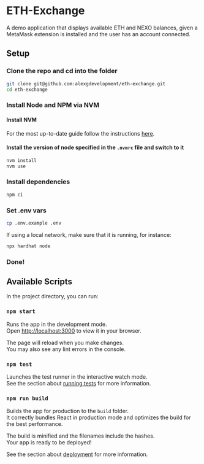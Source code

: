 # ETH-Exchange

A demo application that displays available ETH and NEXO balances, given a MetaMask extension is installed and the user has an account connected.

## Setup

### Clone the repo and cd into the folder

```bash
git clone git@github.com:alexgdevelopment/eth-exchange.git
cd eth-exchange
```

### Install Node and NPM via NVM

#### Install NVM

For the most up-to-date guide follow the instructions [here](https://github.com/nvm-sh/nvm#installing-and-updating).

#### Install the version of node specified in the `.nvmrc` file and switch to it

```bash
nvm install
nvm use
```

### Install dependencies

```bash
npm ci
```

### Set .env vars

```bash
cp .env.example .env
```

If using a local network, make sure that it is running, for instance:

```bash
npx hardhat node
```

### Done!

## Available Scripts

In the project directory, you can run:

### `npm start`

Runs the app in the development mode.\
Open [http://localhost:3000](http://localhost:3000) to view it in your browser.

The page will reload when you make changes.\
You may also see any lint errors in the console.

### `npm test`

Launches the test runner in the interactive watch mode.\
See the section about [running tests](https://facebook.github.io/create-react-app/docs/running-tests) for more information.

### `npm run build`

Builds the app for production to the `build` folder.\
It correctly bundles React in production mode and optimizes the build for the best performance.

The build is minified and the filenames include the hashes.\
Your app is ready to be deployed!

See the section about [deployment](https://facebook.github.io/create-react-app/docs/deployment) for more information.
